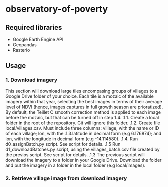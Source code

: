 # observatory-of-poverty

## Required libraries
* Google Earth Engine API
* Geopandas
* Rasterio

## Usage

### 1. Download imagery
This section will download large tiles encompasing groups of villages to a Google Drive folder of your choice. Each tile is a mozaic of the available imagery within that year, selecting the best images in terms of their average level of NDVI (hence, images captures in full growth season are prioratized). By default, the Teillet C smooth correction method is applied to each image before the mozaic, but that can be turned off in step 1.4.
.1.1. Create a local folder in the root of the repository. Git will ignore this folder.
.1.2. Create file local/villages.csv. Must include three columns: village, with the name or ID of each village; lon, with the .1.3.latitude in decimal form (e.g 6.176874); and lon, with the longitude in decimal form (e.g -14.114580).
.1.4. Run d0_assignBatch.py script. See script for details.
.1.5 Run d1_downloadBatches.py script, using the villages_batch.csv file created by the previos script. See script for details.
.1.3 The previous script will download the imagery to a folder in your Google Drive. Download the folder and put the imagery in a folder in the local folder (e.g local/images).

### 2. Retrieve village image from download imagery
